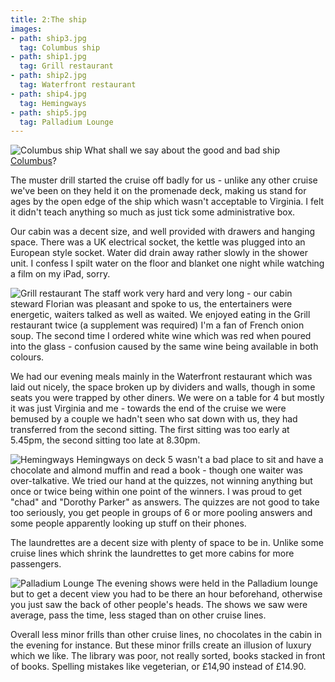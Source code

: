 ```yaml
---
title: 2:The ship
images:
- path: ship3.jpg
  tag: Columbus ship
- path: ship1.jpg
  tag: Grill restaurant
- path: ship2.jpg
  tag: Waterfront restaurant
- path: ship4.jpg
  tag: Hemingways
- path: ship5.jpg
  tag: Palladium Lounge
---
```

![Columbus ship](ship3.jpg)
What shall we say about the good and bad ship [Columbus](https://www.cruiseandmaritime.com/our-ships/columbus)?

The muster drill started the cruise off badly for us - unlike any other
cruise we've been on they held it on the promenade deck, making us stand for ages
by the open edge of the ship which wasn't acceptable to Virginia. I felt it
didn't teach anything so much as just tick some administrative box.

Our cabin was a decent size, and well provided with drawers and hanging space. There
was a UK electrical socket, the kettle was plugged into an European style socket.
Water did drain away rather slowly in the shower unit. I confess I spilt water
on the floor and blanket one night while watching a film on my iPad, sorry.

![Grill restaurant](ship1.jpg)
The staff work very hard and very long - our cabin steward Florian was pleasant
and spoke to us, the entertainers were energetic, waiters talked as well as waited.
We enjoyed eating in the Grill restaurant twice (a supplement was required) I'm a
fan of French onion soup. The second time I ordered white wine which was red when
poured into the glass - confusion caused by the same wine being available in both
colours.

We had our evening meals mainly in the Waterfront restaurant which was laid
out nicely, the space broken up by dividers and walls, though in some seats you
were trapped by other diners. We were on a table for 4 but mostly it was just
Virginia and me - towards the end of the cruise we were bemused by a couple we
hadn't seen who sat down with us, they had transferred from the second sitting. The
first sitting was too early at 5.45pm, the second sitting too late at 8.30pm.

![Hemingways](ship4.jpg)
Hemingways on deck 5 wasn't a bad place to sit and have a chocolate and almond
muffin and read a book - though one waiter was over-talkative. We tried our hand at
the quizzes, not winning anything but once or twice being within one point of the
winners. I was proud to get "chad" and "Dorothy Parker" as answers. The quizzes are
not good to take too seriously, you get people in groups of 6 or more pooling
answers and some people apparently looking up stuff on their phones.

The laundrettes are a decent size with plenty of space to be in. Unlike
some cruise lines which shrink the laundrettes to get more cabins for more
passengers.

![Palladium Lounge](ship5.jpg)
The evening shows were held in the Palladium lounge but to get a decent view you
had to be there an hour beforehand, otherwise you just saw the back of other
people's heads. The shows we saw were average, pass the time, less staged than
on other cruise lines.

Overall less minor frills than other cruise lines, no chocolates in the cabin in the
evening for instance. But these minor frills create an illusion of luxury which
we like. The library was poor, not really sorted, books stacked in front of books.
Spelling mistakes like vegeterian, or &pound;14,90 instead of &pound;14.90.
